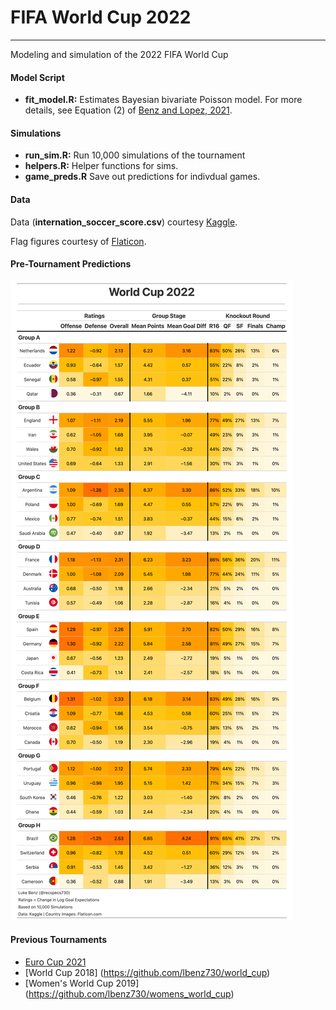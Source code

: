 # FIFA World Cup 2022
---
Modeling and simulation of the 2022 FIFA World Cup

#### Model Script

* __fit_model.R:__ Estimates Bayesian bivariate Poisson model. For more details, see Equation (2) of [Benz and Lopez, 2021](https://link.springer.com/content/pdf/10.1007/s10182-021-00413-9.pdf).

#### Simulations

* __run_sim.R:__ Run 10,000 simulations of the tournament
* __helpers.R:__ Helper functions for sims.
* __game_preds.R__ Save out predictions for indivdual games.

#### Data
Data (__internation_soccer_score.csv__) courtesy [Kaggle](https://www.kaggle.com/martj42/international-football-results-from-1872-to-2017).

Flag figures courtesy of [Flaticon](https://www.flaticon.com/).

#### Pre-Tournament Predictions
![sim-results](figures/pre_wc2022.png)


#### Previous Tournaments
* [Euro Cup 2021](https://github.com/lbenz730/euro_cup_2021)
* [World Cup 2018] (https://github.com/lbenz730/world_cup)
* [Women's World Cup 2019] (https://github.com/lbenz730/womens_world_cup)
